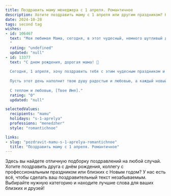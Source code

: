 ```yaml
---
title: Поздравить маму менеджера с 1 апреля. Романтичное
description: Хотите поздравить маму с 1 апреля или другим праздником? Наш ИИ создаст незабываемое поздравление, а вы обязательно выделитесь среди других.  
date: 2024-10-28
tags: second tag
wishes:
- id: 106467
  text: "Моя любимая Мама, сегодня, в этот чудесный, немного шутливый день, 1 апреля, я хочу признаться тебе в любви!  Ты – мой самый верный друг, моя опора и вдохновение. Твоя забота и мудрость, твой профессионализм менеджера, который ты проявляешь каждый день, поражают меня.  Пусть эта весна принесет тебе столько же тепла и радости, сколько ты даришь нам, пусть все твои мечты сбудутся, а сердце наполнится счастьем и любовью. С праздником, моя дорогая!
  "
  rating: "undefined"
  updated: "null"
- id: 13377
  text: "С днем рождения, дорогая мама! 🌹
  
  Сегодня, 1 апреля, хочу поздравить тебя с этим чудесным праздником и сказать, как сильно я тебя люблю и ценю. Ты не только мама, но и настоящий менеджер в нашей семье, всегда умело управляя нашими делами и чувствами. Твоя забота и поддержка делают нашу жизнь ярче и счастливее.
  
  Пусть этот день наполнит твою душу радостью и любовью, а каждый новый день приносит тебе успех и улыбки. Ты заслуживаешь всего самого прекрасного!
  
  С теплом и любовью, [Твое Имя]."
  rating: "0"
  updated: "null"

selectedValues:
  recipients: "mamu"
  holidays: "s-1-aprelya"
  professions: "menedzher"
  style: "romantichnoe"

links:
- slug: "pozdravit-mamu-s-1-aprelya-romantichnoe"
  title: "Поздравить маму с 1 апреля. Романтичное"
---
```


Здесь вы найдете отличную подборку поздравлений на любой случай. 
Хотите поздравить друга с днём рождения, коллегу с профессиональным праздником или близких с Новым годом? У нас есть всё, чтобы сделать ваш поздравительный текст незабываемым. Выбирайте нужную категорию и находите лучшие слова для ваших близких и друзей!
